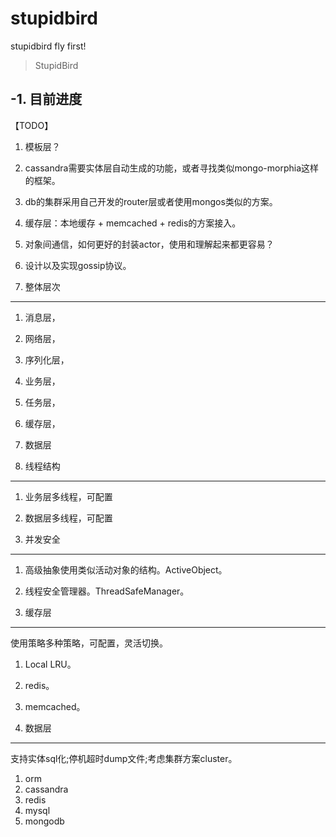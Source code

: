 # stupidbird
stupidbird fly first!

> StupidBird


-1. 目前进度
----------
【TODO】

1. 模板层？
2. cassandra需要实体层自动生成的功能，或者寻找类似mongo-morphia这样的框架。
3. db的集群采用自己开发的router层或者使用mongos类似的方案。
4. 缓存层：本地缓存 + memcached + redis的方案接入。
5. 对象间通信，如何更好的封装actor，使用和理解起来都更容易？
6. 设计以及实现gossip协议。

0. 整体层次
----------
1. 消息层，
2. 网络层，
3. 序列化层，
4. 业务层，
5. 任务层，
6. 缓存层，
7. 数据层

1. 线程结构
----------
1. 业务层多线程，可配置
2. 数据层多线程，可配置

2. 并发安全
----------
1. 高级抽象使用类似活动对象的结构。ActiveObject。
2. 线程安全管理器。ThreadSafeManager。

3. 缓存层
----------

使用策略多种策略，可配置，灵活切换。

1. Local LRU。
2. redis。
3. memcached。

4. 数据层
----------

支持实体sql化;停机超时dump文件;考虑集群方案cluster。


1. orm
2. cassandra
3. redis
4. mysql
5. mongodb

